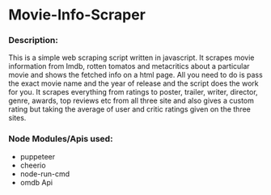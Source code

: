 # Movie-Info-Scraper

### Description: 
This is a simple web scraping script written in javascript. It scrapes movie information from Imdb, rotten tomatos and metacritics about a particular movie and shows the fetched info on a html page. All you need to do is pass the exact movie name and the year of release and the script does the work for you. It scrapes everything from ratings to poster, trailer, writer, director, genre, awards, top reviews etc from all three site and also gives a custom rating but taking the average of user and critic ratings given on the three sites.

### Node Modules/Apis used:
* puppeteer
* cheerio
* node-run-cmd
* omdb Api
